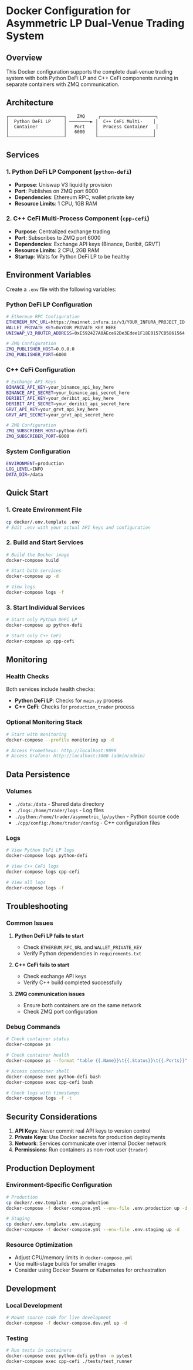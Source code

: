 # Docker Configuration for Asymmetric LP Dual-Venue Trading System

## Overview

This Docker configuration supports the complete dual-venue trading system with both Python DeFi LP and C++ CeFi components running in separate containers with ZMQ communication.

## Architecture

```
┌─────────────────────┐    ZMQ     ┌─────────────────────┐
│  Python DeFi LP     │ ────────► │  C++ CeFi Multi-    │
│  Container          │   Port    │  Process Container   │
│                     │   6000    │                     │
└─────────────────────┘           └─────────────────────┘
```

## Services

### 1. Python DeFi LP Component (`python-defi`)
- **Purpose**: Uniswap V3 liquidity provision
- **Port**: Publishes on ZMQ port 6000
- **Dependencies**: Ethereum RPC, wallet private key
- **Resource Limits**: 1 CPU, 1GB RAM

### 2. C++ CeFi Multi-Process Component (`cpp-cefi`)
- **Purpose**: Centralized exchange trading
- **Port**: Subscribes to ZMQ port 6000
- **Dependencies**: Exchange API keys (Binance, Deribit, GRVT)
- **Resource Limits**: 2 CPU, 2GB RAM
- **Startup**: Waits for Python DeFi LP to be healthy

## Environment Variables

Create a `.env` file with the following variables:

### Python DeFi LP Configuration
```bash
# Ethereum RPC Configuration
ETHEREUM_RPC_URL=https://mainnet.infura.io/v3/YOUR_INFURA_PROJECT_ID
WALLET_PRIVATE_KEY=0xYOUR_PRIVATE_KEY_HERE
UNISWAP_V3_ROUTER_ADDRESS=0xE592427A0AEce92De3Edee1F18E0157C05861564

# ZMQ Configuration
ZMQ_PUBLISHER_HOST=0.0.0.0
ZMQ_PUBLISHER_PORT=6000
```

### C++ CeFi Configuration
```bash
# Exchange API Keys
BINANCE_API_KEY=your_binance_api_key_here
BINANCE_API_SECRET=your_binance_api_secret_here
DERIBIT_API_KEY=your_deribit_api_key_here
DERIBIT_API_SECRET=your_deribit_api_secret_here
GRVT_API_KEY=your_grvt_api_key_here
GRVT_API_SECRET=your_grvt_api_secret_here

# ZMQ Configuration
ZMQ_SUBSCRIBER_HOST=python-defi
ZMQ_SUBSCRIBER_PORT=6000
```

### System Configuration
```bash
ENVIRONMENT=production
LOG_LEVEL=INFO
DATA_DIR=/data
```

## Quick Start

### 1. Create Environment File
```bash
cp docker/.env.template .env
# Edit .env with your actual API keys and configuration
```

### 2. Build and Start Services
```bash
# Build the Docker image
docker-compose build

# Start both services
docker-compose up -d

# View logs
docker-compose logs -f
```

### 3. Start Individual Services
```bash
# Start only Python DeFi LP
docker-compose up python-defi

# Start only C++ CeFi
docker-compose up cpp-cefi
```

## Monitoring

### Health Checks
Both services include health checks:
- **Python DeFi LP**: Checks for `main.py` process
- **C++ CeFi**: Checks for `production_trader` process

### Optional Monitoring Stack
```bash
# Start with monitoring
docker-compose --profile monitoring up -d

# Access Prometheus: http://localhost:9090
# Access Grafana: http://localhost:3000 (admin/admin)
```

## Data Persistence

### Volumes
- `./data:/data` - Shared data directory
- `./logs:/home/trader/logs` - Log files
- `./python:/home/trader/asymmetric_lp/python` - Python source code
- `./cpp/config:/home/trader/config` - C++ configuration files

### Logs
```bash
# View Python DeFi LP logs
docker-compose logs python-defi

# View C++ CeFi logs
docker-compose logs cpp-cefi

# View all logs
docker-compose logs -f
```

## Troubleshooting

### Common Issues

1. **Python DeFi LP fails to start**
   - Check `ETHEREUM_RPC_URL` and `WALLET_PRIVATE_KEY`
   - Verify Python dependencies in `requirements.txt`

2. **C++ CeFi fails to start**
   - Check exchange API keys
   - Verify C++ build completed successfully

3. **ZMQ communication issues**
   - Ensure both containers are on the same network
   - Check ZMQ port configuration

### Debug Commands
```bash
# Check container status
docker-compose ps

# Check container health
docker-compose ps --format "table {{.Name}}\t{{.Status}}\t{{.Ports}}"

# Access container shell
docker-compose exec python-defi bash
docker-compose exec cpp-cefi bash

# Check logs with timestamps
docker-compose logs -f -t
```

## Security Considerations

1. **API Keys**: Never commit real API keys to version control
2. **Private Keys**: Use Docker secrets for production deployments
3. **Network**: Services communicate over internal Docker network
4. **Permissions**: Run containers as non-root user (`trader`)

## Production Deployment

### Environment-Specific Configuration
```bash
# Production
cp docker/.env.template .env.production
docker-compose -f docker-compose.yml --env-file .env.production up -d

# Staging
cp docker/.env.template .env.staging
docker-compose -f docker-compose.yml --env-file .env.staging up -d
```

### Resource Optimization
- Adjust CPU/memory limits in `docker-compose.yml`
- Use multi-stage builds for smaller images
- Consider using Docker Swarm or Kubernetes for orchestration

## Development

### Local Development
```bash
# Mount source code for live development
docker-compose -f docker-compose.dev.yml up -d
```

### Testing
```bash
# Run tests in containers
docker-compose exec python-defi python -m pytest
docker-compose exec cpp-cefi ./tests/test_runner
```
